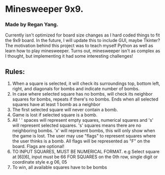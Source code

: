 # Minesweeper 9x9.

### Made by **Regan Yang**. 

Currently isn't optimized for board size changes as I hard coded things to fit the 9x9 board. In the future, I will update this to include GUI, maybe Tkinter? 
The motivation behind this project was to teach myself Python as well as learn how to play minesweeper. Turns out, minesweeper isn't as complex as I thought, but implementing it had some interesting challenges! 
## Rules: 
1) When a square is selected, it will check its surroundings top, bottom
left, right, and diagonals for bombs and indicate number of bombs. 
2) In case where selected square has no bombs, will check its neighbor squares for bombs, 
repeats if there's no bombs. Ends when all selected squares have at least 1 bomb as a neighbor
3) The first selected square will never contain a bomb.
4) Game is lost if selected square is a bomb.
5) All ' ' spaces will represent empty squares, numerical squares and 's' will represent selected squares.
's' squares means there are no neighboring bombs.
'x' will represent bombs, this will only show when the game is lost. The user may use "flags" to represent squares where the user thinks is a bomb. All flags
will be represented as "F" on the board. Flags are optional!
6) TO INPUT SQUARES, MUST BE NUMERICAL FORMAT. e.g
Select square at [6][6], input must be 66 
FOR SQUARES on the 0th row, single digit or coordinate style e.g 06, 05
7) To win, all available squares have to be bombs

